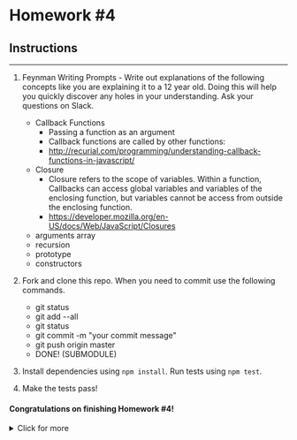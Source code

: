 # Homework #4

## Instructions
---
1. Feynman Writing Prompts - Write out explanations of the following concepts like you are explaining it to a 12 year old.  Doing this will help you quickly discover any holes in your understanding.  Ask your questions on Slack.

	* Callback Functions
		- Passing a function as an argument
		- Callback functions are called by other functions:
		- http://recurial.com/programming/understanding-callback-functions-in-javascript/
	* Closure
		- Closure refers to the scope of variables. Within a function, Callbacks can access global variables and variables of the enclosing function, but variables cannot be access from outside the enclosing function.
		- https://developer.mozilla.org/en-US/docs/Web/JavaScript/Closures
	* arguments array
	* recursion
	* prototype
	* constructors


2. Fork and clone this repo.  When you need to commit use the following commands.

	* git status
	* git add --all
	* git status
	* git commit -m "your commit message"
	* git push origin master
	- DONE! (SUBMODULE)

3. Install dependencies using `npm install`.  Run tests using `npm test`.

4. Make the tests pass!



#### Congratulations on finishing Homework #4!
<details><summary> Click for more</summary><p>
Apply to our full-time or part-time immersive program to learn cutting edge technologies that are used by top technology companies around the world.

Our part-time and full-time courses are 13 intense weeks of focused study on the most relevant technologies.  

Class sizes are small to ensure that each student gets individual attention from our world class instructors to help them succeed.  We also provide career support both during and after the course to help you succeed.  We are committed to your success.

For more information visit: https://www.lambdaschool.com
</p></details>

